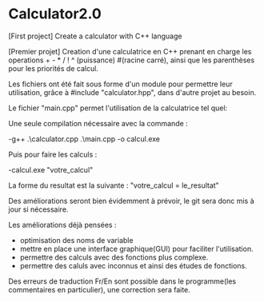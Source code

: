 # Calculator2.0
[First project] Create a calculator with C++ language

[Premier projet] Creation d'une calculatrice en C++ prenant en charge les operations + - * / ! ^ (puissance) #(racine carré), ainsi que les parenthèses pour les priorités de calcul.

Les fichiers ont été fait sous forme d'un module pour permettre leur utilisation, grâce à #include "calculator.hpp", dans d'autre projet au besoin.

Le fichier "main.cpp" permet l'utilisation de la calculatrice tel quel:

Une seule compilation nécessaire avec la commande :

-g++ .\calculator.cpp .\main.cpp -o calcul.exe

Puis pour faire les calculs :

-calcul.exe "votre_calcul" 

La forme du resultat est la suivante : "votre_calcul = le_resultat"

Des améliorations seront bien évidemment à prévoir, le git sera donc mis à jour si nécessaire.

Les améliorations déjà pensées :
+ optimisation des noms de variable
+ mettre en place une interface graphique(GUI) pour faciliter l'utilisation.
+ permettre des calculs avec des fonctions plus complexe.
+ permettre des caluls avec inconnus et ainsi des études de fonctions.

Des erreurs de traduction Fr/En sont possible dans le programme(les commentaires en particulier), une correction sera faite.
